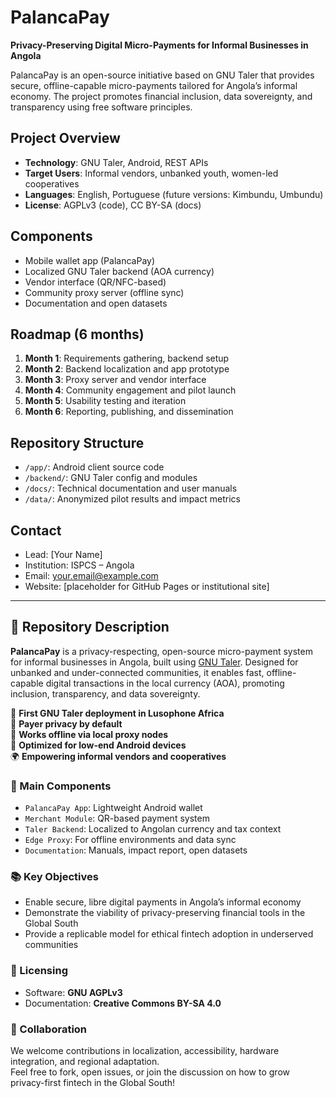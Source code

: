 # PalancaPay

**Privacy-Preserving Digital Micro-Payments for Informal Businesses in Angola**

PalancaPay is an open-source initiative based on GNU Taler that provides secure, offline-capable micro-payments tailored for Angola’s informal economy. The project promotes financial inclusion, data sovereignty, and transparency using free software principles.

## Project Overview

- **Technology**: GNU Taler, Android, REST APIs
- **Target Users**: Informal vendors, unbanked youth, women-led cooperatives
- **Languages**: English, Portuguese (future versions: Kimbundu, Umbundu)
- **License**: AGPLv3 (code), CC BY-SA (docs)

## Components

- Mobile wallet app (PalancaPay)
- Localized GNU Taler backend (AOA currency)
- Vendor interface (QR/NFC-based)
- Community proxy server (offline sync)
- Documentation and open datasets

## Roadmap (6 months)

1. **Month 1**: Requirements gathering, backend setup
2. **Month 2**: Backend localization and app prototype
3. **Month 3**: Proxy server and vendor interface
4. **Month 4**: Community engagement and pilot launch
5. **Month 5**: Usability testing and iteration
6. **Month 6**: Reporting, publishing, and dissemination

## Repository Structure

- `/app/`: Android client source code
- `/backend/`: GNU Taler config and modules
- `/docs/`: Technical documentation and user manuals
- `/data/`: Anonymized pilot results and impact metrics

## Contact

- Lead: [Your Name]
- Institution: ISPCS – Angola
- Email: your.email@example.com
- Website: [placeholder for GitHub Pages or institutional site]

---

## 📄 Repository Description

**PalancaPay** is a privacy-respecting, open-source micro-payment system for informal businesses in Angola, built using [GNU Taler](https://taler.net). Designed for unbanked and under-connected communities, it enables fast, offline-capable digital transactions in the local currency (AOA), promoting inclusion, transparency, and data sovereignty.

🦄 **First GNU Taler deployment in Lusophone Africa**  
🔐 **Payer privacy by default**  
📶 **Works offline via local proxy nodes**  
📱 **Optimized for low-end Android devices**  
🌍 **Empowering informal vendors and cooperatives**

### 🔧 Main Components
- `PalancaPay App`: Lightweight Android wallet
- `Merchant Module`: QR-based payment system
- `Taler Backend`: Localized to Angolan currency and tax context
- `Edge Proxy`: For offline environments and data sync
- `Documentation`: Manuals, impact report, open datasets

### 📚 Key Objectives
- Enable secure, libre digital payments in Angola’s informal economy
- Demonstrate the viability of privacy-preserving financial tools in the Global South
- Provide a replicable model for ethical fintech adoption in underserved communities

### 📝 Licensing
- Software: **GNU AGPLv3**
- Documentation: **Creative Commons BY-SA 4.0**

### 🤝 Collaboration
We welcome contributions in localization, accessibility, hardware integration, and regional adaptation.  
Feel free to fork, open issues, or join the discussion on how to grow privacy-first fintech in the Global South!

